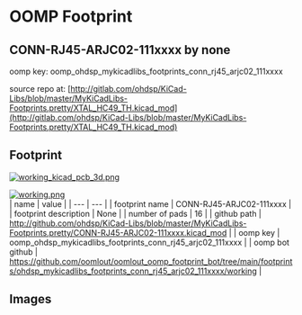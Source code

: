 # OOMP Footprint  
## CONN-RJ45-ARJC02-111xxxx  by none  
  
oomp key: oomp_ohdsp_mykicadlibs_footprints_conn_rj45_arjc02_111xxxx  
  
source repo at: [http://gitlab.com/ohdsp/KiCad-Libs/blob/master/MyKiCadLibs-Footprints.pretty/XTAL_HC49_TH.kicad_mod](http://gitlab.com/ohdsp/KiCad-Libs/blob/master/MyKiCadLibs-Footprints.pretty/XTAL_HC49_TH.kicad_mod)  
## Footprint  
  
[![working_kicad_pcb_3d.png](working_kicad_pcb_3d_600.png)](working_kicad_pcb_3d.png)  
  
[![working.png](working_600.png)](working.png)  
| name | value | 
| --- | --- | 
| footprint name | CONN-RJ45-ARJC02-111xxxx | 
| footprint description | None | 
| number of pads | 16 | 
| github path | http://github.com/ohdsp/KiCad-Libs/blob/master/MyKiCadLibs-Footprints.pretty/CONN-RJ45-ARJC02-111xxxx.kicad_mod | 
| oomp key | oomp_ohdsp_mykicadlibs_footprints_conn_rj45_arjc02_111xxxx | 
| oomp bot github | https://github.com/oomlout/oomlout_oomp_footprint_bot/tree/main/footprints/ohdsp_mykicadlibs_footprints_conn_rj45_arjc02_111xxxx/working | 
## Images  
